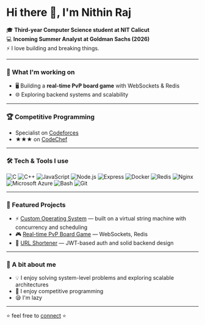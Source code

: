 # Hi there 👋, I'm Nithin Raj

🎓 **Third-year Computer Science student at NIT Calicut**  
💻 **Incoming Summer Analyst at Goldman Sachs (2026)**  
⚡ I love building and breaking things.

---

### 🚀 What I'm working on
- 🖥️ Building a **real-time PvP board game** with WebSockets & Redis
- 🌐 Exploring backend systems and scalability

---

### 🏆 Competitive Programming
- Specialist on [Codeforces](https://codeforces.com/profile/nithinraj04)
- ★★★ on [CodeChef](https://www.codechef.com/users/nithinraj04)

---

### 🛠️ Tech & Tools I use
![C](https://img.shields.io/badge/-C-00599C?style=flat&logo=c)
![C++](https://img.shields.io/badge/-C++-00599C?style=flat&logo=cplusplus)
![JavaScript](https://img.shields.io/badge/-JavaScript-F7DF1E?style=flat&logo=javascript)
![Node.js](https://img.shields.io/badge/-Node.js-339933?style=flat&logo=node.js)
![Express](https://img.shields.io/badge/-Express-000000?style=flat&logo=express)
![Docker](https://img.shields.io/badge/-Docker-2496ED?style=flat&logo=docker)
![Redis](https://img.shields.io/badge/-Redis-DC382D?style=flat&logo=redis)
![Nginx](https://img.shields.io/badge/-Nginx-269539?style=flat&logo=nginx)
![Microsoft Azure](https://img.shields.io/badge/-Azure-0078D4?style=flat&logo=microsoftazure)
![Bash](https://img.shields.io/badge/-Bash-4EAA25?style=flat&logo=gnubash)
![Git](https://img.shields.io/badge/-Git-F05032?style=flat&logo=git)

---

### 📌 Featured Projects
- ⚡ [Custom Operating System](https://github.com/nithinraj04/OS_lab) — built on a virtual string machine with concurrency and scheduling
- 🎮 [Real-time PvP Board Game](https://github.com/nithinraj04/xox) — WebSockets, Redis
- 🔗 [URL Shortener](https://github.com/nithinraj04/GDSC_induction) — JWT-based auth and solid backend design

---

### 🌱 A bit about me
- 💡 I enjoy solving system-level problems and exploring scalable architectures
- 🧩 I enjoy competitive programming
- 😪 I'm lazy

---

⭐️ feel free to [connect](https://www.linkedin.com/in/nithinraj04/) ⭐

